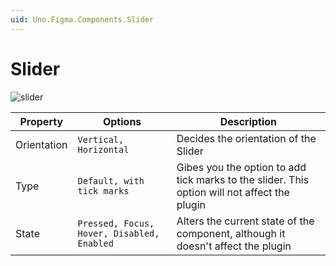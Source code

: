 ```yaml
---
uid: Uno.Figma.Components.Slider
---
```


# Slider

![slider](./images/slider.png)

| Property    | Options                                    | Description                                                  |
| ----------- | ------------------------------------------ | ------------------------------------------------------------ |
| Orientation | `Vertical, Horizontal`                     | Decides the orientation of the Slider                        |
| Type        | `Default, with tick marks`                 | Gibes you the option to add tick marks to the slider. This option will not affect the plugin |
| State       | `Pressed, Focus, Hover, Disabled, Enabled` | Alters the current state of the component, although it doesn't affect the plugin |
